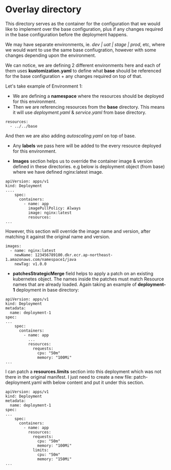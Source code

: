 # Overlay directory
This directory serves as the container for the configuration that we would like to implement over the base configuration, plus if any changes required in the base configuration before the deployment happens.

We may have separate environments, ie. *dev | uat | stage | prod*, etc, where we would want to use the same base confiugration, however with some changes depending upon the environment.

We can notice, we are defining 2 different environments here and each of them uses **kustomization.yaml** to define what **base** should be referenced for the base configuration + any changes required on top of that.

Let's take example of Environment 1:

* We are defining a **namespace** where the resources should be deployed for this environment.
* Then we are referencing resources from the **base** directory. This means it will use *deployment.yaml* & *service.yaml* from base directory.

```
resources:
  - ../../base
```
And then we are also adding *autoscaling.yaml* on top of base. 

* Any **labels** we pass here will be added to the every resource deployed for this environment.

* **Images** section helps us to override the container image & version defined in these directories. e.g below is deployment object (from base) where we have defined nginx:latest image.

```
apiVersion: apps/v1
kind: Deployment
....
    spec:
      containers:
        - name: app
          imagePullPolicy: Always
          image: nginx:latest
          resources:
...          
```
However, this section will override the image name and version, after matching it against the original name and version.
```
images:
  - name: nginx:latest
    newName: 123456789100.dkr.ecr.ap-northeast-1.amazonaws.com/namespace1/java
    newTag: v1.0.0
```

*  **patchesStrategicMerge** field helps to apply a patch on an existing kubernetes object. The names inside the patches must match Resource names that are already loaded. Again taking an example of **deployment-1** deployment in base directory:

```
apiVersion: apps/v1
kind: Deployment
metadata:
  name: deployment-1
spec:
...
    spec:
      containers:
        - name: app
          ...
          resources:
            requests:
              cpu: "50m"
              memory: "100Mi"
...          
```

I can patch a **resources.limits** section into this deployment which was not there in the original manifest. I just need to create a new file: patch-deployment.yaml with below content and put it under this section.

```
apiVersion: apps/v1
kind: Deployment
metadata:
  name: deployment-1
spec:
...
    spec:
      containers:
        - name: app
          resources:
            requests:
              cpu: "50m"
              memory: "100Mi"
            limits:
              cpu: "50m"
              memory: "150Mi"
...          
```


